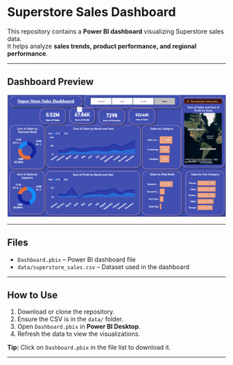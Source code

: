 # Superstore Sales Dashboard

This repository contains a **Power BI dashboard** visualizing Superstore sales data.  
It helps analyze **sales trends, product performance, and regional performance**.

---

## Dashboard Preview

![Dashboard Preview](dashboard.png)

---

## Files

- `Dashboard.pbix` – Power BI dashboard file  
- `data/superstore_sales.csv` – Dataset used in the dashboard  

---

## How to Use

1. Download or clone the repository.  
2. Ensure the CSV is in the `data/` folder.  
3. Open `Dashboard.pbix` in **Power BI Desktop**.  
4. Refresh the data to view the visualizations.  

**Tip:** Click on `Dashboard.pbix` in the file list to download it.

---

